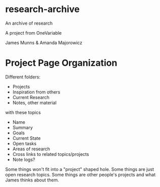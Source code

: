 # research-archive
An archive of research

A project from OneVariable 

James Munns & Amanda Majorowicz
# Project Page Organization
Different folders: 

* Projects
* Inspiration from others
* Current Research 
* Notes, other material

with these topics 

+ Name
+ Summary
+ Goals
+ Current State
+ Open tasks
+ Areas of research
+ Cross links to related topics/projects
+ Note logs?

Some things won't fit into a "project" shaped hole. Some things are just open research topics. Some things are other people's projects and what James thinks about them.
